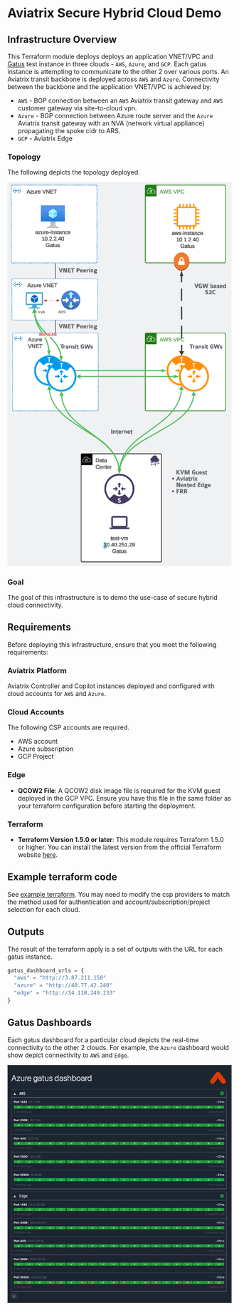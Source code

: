 # Aviatrix Secure Hybrid Cloud Demo

## Infrastructure Overview

This Terraform module deploys deploys an application VNET/VPC and [Gatus](https://gatus.io/) test instance in three clouds - `AWS`, `Azure`, and `GCP`. Each gatus instance is attempting to communicate to the other 2 over various ports. An Aviatrix transit backbone is deployed across `AWS` and `Azure`. Connectivity between the backbone and the application VNET/VPC is achieved by:

- `AWS` - BGP connection between an `AWS` Aviatrix transit gateway and `AWS` customer gateway via site-to-cloud vpn.
- `Azure` - BGP connection between Azure route server and the `Azure` Aviatrix transit gateway with an NVA (network virtual appliance) propagating the spoke cidr to ARS.
- `GCP` - Aviatrix Edge

### Topology

The following depicts the topology deployed.

![Topology](images/sp3.png)

### Goal

The goal of this infrastructure is to demo the use-case of secure hybrid cloud connectivity.

## Requirements

Before deploying this infrastructure, ensure that you meet the following requirements:

### Aviatrix Platform

Aviatrix Controller and Copilot instances deployed and configured with cloud accounts for `AWS` and `Azure`.

### Cloud Accounts

The following CSP accounts are required.

- AWS account
- Azure subscription
- GCP Project

### Edge

- **QCOW2 File**: A QCOW2 disk image file is required for the KVM guest deployed in the GCP VPC. Ensure you have this file in the same folder as your terraform configuration before starting the deployment.

### Terraform

- **Terraform Version 1.5.0 or later**: This module requires Terraform 1.5.0 or higher. You can install the latest version from the official Terraform website [here](https://www.terraform.io/downloads.html).

## Example terraform code

See [example terraform](example). You may need to modify the csp providers to match the method used for authentication and account/subscription/project selection for each cloud.

## Outputs

The result of the terraform apply is a set of outputs with the URL for each gatus instance.

```terraform
gatus_dashboard_urls = {
  "aws" = "http://3.87.211.150"
  "azure" = "http://40.77.42.240"
  "edge" = "http://34.118.249.233"
}
```

## Gatus Dashboards

Each gatus dashboard for a particular cloud depicts the real-time connectivity to the other 2 clouds. For example, the `Azure` dashboard would show depict connectivity to `AWS` and `Edge`.

![Gatus](images/gatus.png)
